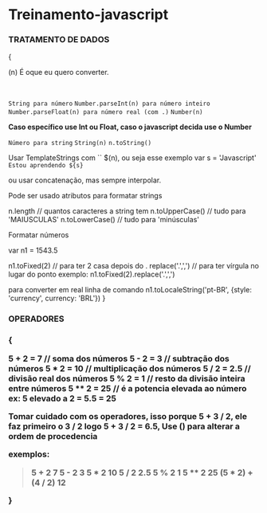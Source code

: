 # Treinamento-javascript

<h3>TRATAMENTO DE DADOS</h3>{

<p>(n) É oque eu quero converter.</p> 
<br>

`String para número`
`Number.parseInt(n) para número inteiro `
`Number.parseFloat(n) para número real (com .)`
`Number(n)`

<strong>Caso específico use Int ou Float, caso o javascript decida use o Number</strong>
<br>

`Número para string`
`String(n)`
`n.toString()`

Usar TemplateStrings com `` $(n), ou seja esse exemplo 
var s = 'Javascript'
`Estou aprendendo ${s}`

ou usar concatenação, mas sempre interpolar.

Pode ser usado atributos para formatar strings 

n.length // quantos caracteres a string tem
n.toUpperCase() // tudo para 'MAIUSCULAS'
n.toLowerCase() // tudo para 'minúsculas'

Formatar números 

var n1 = 1543.5

n1.toFixed(2) // para ter 2 casa depois do .
replace('.',',') // para ter vírgula no lugar do ponto
exemplo: n1.toFixed(2).replace('.',',')

para converter em real linha de comando
n1.toLocaleString('pt-BR', {style: 'currency', currency: 'BRL'})
}
<h3>OPERADORES<h3>{

5 + 2 = 7 // soma dos números
5 - 2 = 3 // subtração dos números
5 * 2 = 10 // multiplicação dos números
5 / 2 = 2.5 // divisão real dos números 
5 % 2 = 1 // resto da divisão inteira entre números
5 ** 2 = 25 // é a potencia elevada ao número ex: 5 elevado a 2 = 5.5 = 25

<strong>Tomar cuidado com os operadores, isso porque 5 + 3 / 2, ele faz primeiro o 3 / 2 logo 5 + 3 / 2 = 6.5, Use () para alterar a ordem de procedencia</strong>

exemplos: 
> 5 + 2
7
> 5 - 2
3
> 5 * 2
10
> 5 / 2
2.5
> 5 % 2
1
> 5 ** 2
25
> (5 * 2) + (4 / 2)
12
> 
}

